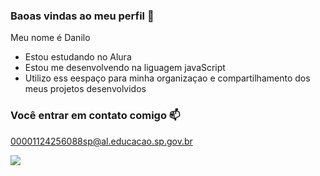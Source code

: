 ### Baoas vindas ao meu perfil 💙

Meu nome é Danilo

-   Estou estudando no Alura
-   Estou me desenvolvendo na liguagem javaScript
-   Utilizo ess eespaço para minha organizaçao e compartilhamento dos meus projetos desenvolvidos

 ### Você entrar em contato comigo 📫

00001124256088sp@al.educacao.sp.gov.br

![](https://media1.tenor.com/m/EAnDojNORTwAAAAd/bad-teeth-hi.gif)
